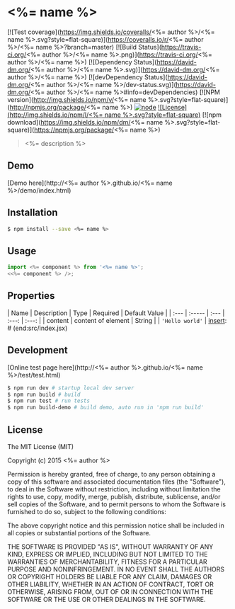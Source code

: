 # <%= name %>

[![Test coverage](https://img.shields.io/coveralls/<%= author %>/<%= name %>.svg?style=flat-square)](https://coveralls.io/r/<%= author %>/<%= name %>?branch=master)
[![Build Status](https://travis-ci.org/<%= author %>/<%= name %>.png)](https://travis-ci.org/<%= author %>/<%= name %>)
[![Dependency Status](https://david-dm.org/<%= author %>/<%= name %>.svg)](https://david-dm.org/<%= author %>/<%= name %>)
[![devDependency Status](https://david-dm.org/<%= author %>/<%= name %>/dev-status.svg)](https://david-dm.org/<%= author %>/<%= name %>#info=devDependencies)
[![NPM version](http://img.shields.io/npm/v/<%= name %>.svg?style=flat-square)](http://npmjs.org/package/<%= name %>)
[![node](https://img.shields.io/badge/node.js-%3E=_4.0-green.svg?style=flat-square)](http://nodejs.org/download/)
[![License](http://img.shields.io/npm/l/<%= name %>.svg?style=flat-square)](LICENSE)
[![npm download](https://img.shields.io/npm/dm/<%= name %>.svg?style=flat-square)](https://npmjs.org/package/<%= name %>)

> <%= description %>

## Demo

[Demo here](http://<%= author %>.github.io/<%= name %>/demo/index.html)

## Installation

```bash
$ npm install --save <%= name %>
```

## Usage

```javascript
import <%= component %> from '<%= name %>';
<<%= component %> />;
```

## Properties

[insert]: # (start:src/index.jsx|doc)
| Name | Description | Type | Required | Default Value |
| :--- | :----- | :--- | :---: | :---: |
| content | content of element | String |  | `'Hello world'` |
[insert]: # (end:src/index.jsx)

## Development

[Online test page here](http://<%= author %>.github.io/<%= name %>/test/test.html)

```bash
$ npm run dev # startup local dev server
$ npm run build # build
$ npm run test # run tests
$ npm run build-demo # build demo, auto run in 'npm run build'
```

## License

The MIT License (MIT)

Copyright (c) 2015 <%= author %>

Permission is hereby granted, free of charge, to any person obtaining a copy
of this software and associated documentation files (the "Software"), to deal
in the Software without restriction, including without limitation the rights
to use, copy, modify, merge, publish, distribute, sublicense, and/or sell
copies of the Software, and to permit persons to whom the Software is
furnished to do so, subject to the following conditions:

The above copyright notice and this permission notice shall be included in all
copies or substantial portions of the Software.

THE SOFTWARE IS PROVIDED "AS IS", WITHOUT WARRANTY OF ANY KIND, EXPRESS OR
IMPLIED, INCLUDING BUT NOT LIMITED TO THE WARRANTIES OF MERCHANTABILITY,
FITNESS FOR A PARTICULAR PURPOSE AND NONINFRINGEMENT. IN NO EVENT SHALL THE
AUTHORS OR COPYRIGHT HOLDERS BE LIABLE FOR ANY CLAIM, DAMAGES OR OTHER
LIABILITY, WHETHER IN AN ACTION OF CONTRACT, TORT OR OTHERWISE, ARISING FROM,
OUT OF OR IN CONNECTION WITH THE SOFTWARE OR THE USE OR OTHER DEALINGS IN THE
SOFTWARE.
